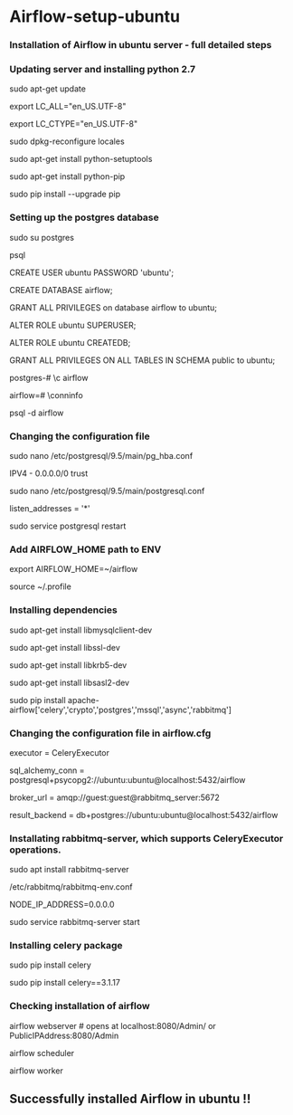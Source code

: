 # Airflow-setup-ubuntu
### Installation of Airflow in ubuntu server - full detailed steps

### Updating server and installing python 2.7
sudo apt-get update

export LC_ALL="en_US.UTF-8"

export LC_CTYPE="en_US.UTF-8"

sudo dpkg-reconfigure locales

sudo apt-get install python-setuptools

sudo apt-get install python-pip

sudo pip install --upgrade pip

### Setting up the postgres database

sudo su postgres

psql

CREATE USER ubuntu PASSWORD 'ubuntu';

CREATE DATABASE airflow;

GRANT ALL PRIVILEGES on database airflow to ubuntu;

ALTER ROLE ubuntu SUPERUSER;

ALTER ROLE ubuntu CREATEDB;

GRANT ALL PRIVILEGES ON ALL TABLES IN SCHEMA public to ubuntu;

postgres-# \c airflow

airflow=# \conninfo

psql -d airflow

### Changing the configuration file
sudo nano /etc/postgresql/9.5/main/pg_hba.conf

IPV4 - 0.0.0.0/0  trust

sudo nano /etc/postgresql/9.5/main/postgresql.conf

listen_addresses = '*'

sudo service postgresql restart

### Add AIRFLOW_HOME path to ENV
export AIRFLOW_HOME=~/airflow

source ~/.profile

### Installing dependencies
sudo apt-get install libmysqlclient-dev

sudo apt-get install libssl-dev

sudo apt-get install libkrb5-dev

sudo apt-get install libsasl2-dev

sudo pip install apache-airflow['celery','crypto','postgres','mssql','async','rabbitmq']

### Changing the configuration file in airflow.cfg
executor = CeleryExecutor

sql_alchemy_conn = postgresql+psycopg2://ubuntu:ubuntu@localhost:5432/airflow

broker_url = amqp://guest:guest@rabbitmq_server:5672

result_backend = db+postgres://ubuntu:ubuntu@localhost:5432/airflow

### Installating rabbitmq-server, which supports CeleryExecutor operations.
sudo apt install rabbitmq-server

/etc/rabbitmq/rabbitmq-env.conf

NODE_IP_ADDRESS=0.0.0.0

sudo service rabbitmq-server start

### Installing celery package
sudo pip install celery

sudo pip install celery==3.1.17

### Checking installation of airflow
airflow webserver # opens at localhost:8080/Admin/ or PublicIPAddress:8080/Admin

airflow scheduler

airflow worker

## Successfully installed Airflow in ubuntu !!
